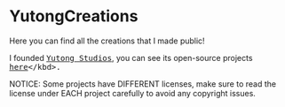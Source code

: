 # YutongCreations

Here you can find all the creations that I made public!

I founded <kbd>[Yutong Studios](https://yutongstudios.com)</kbd>, you can see its open-source projects <kbd>[here]([https://yutongstudios.com](https://github.com/YutongStudios/Open-Source-Code))</kbd>.

NOTICE: Some projects have DIFFERENT licenses, make sure to read the license under EACH project carefully to avoid any copyright issues.
